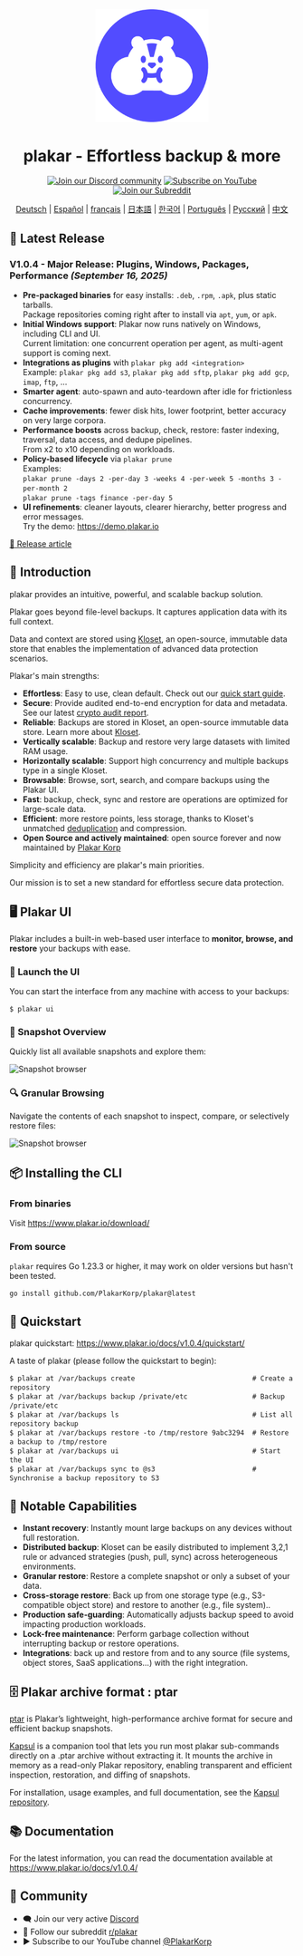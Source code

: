<div align="center">

<img src="./docs/assets/Plakar_Logo_Simple_Pirmary.png" alt="Plakar Backup & Restore Solution" width="200"/>

# plakar - Effortless backup & more

[![Join our Discord community](https://img.shields.io/badge/Discord-Join%20Us-purple?logo=discord&logoColor=white&style=for-the-badge)](https://discord.gg/A2yvjS6r2C)
[![Subscribe on YouTube](https://img.shields.io/badge/YouTube-Subscribe-red?logo=youtube&logoColor=white&style=for-the-badge)](https://www.youtube.com/@PlakarKorp)
[![Join our Subreddit](https://img.shields.io/badge/Reddit-Join%20r%2Fplakar-orange?logo=reddit&logoColor=white&style=for-the-badge)](https://www.reddit.com/r/plakar/)

[Deutsch](https://www.readme-i18n.com/PlakarKorp/plakar?lang=de) |
[Español](https://www.readme-i18n.com/PlakarKorp/plakar?lang=es) |
[français](https://www.readme-i18n.com/PlakarKorp/plakar?lang=fr) |
[日本語](https://www.readme-i18n.com/PlakarKorp/plakar?lang=ja) |
[한국어](https://www.readme-i18n.com/PlakarKorp/plakar?lang=ko) |
[Português](https://www.readme-i18n.com/PlakarKorp/plakar?lang=pt) |
[Русский](https://www.readme-i18n.com/PlakarKorp/plakar?lang=ru) |
[中文](https://www.readme-i18n.com/PlakarKorp/plakar?lang=zh)

</div>

## 🔄 Latest Release

### **V1.0.4 - Major Release: Plugins, Windows, Packages, Performance** *(September 16, 2025)*

- **Pre-packaged binaries** for easy installs: `.deb`, `.rpm`, `.apk`, plus static tarballs.  
  Package repositories coming right after to install via `apt`, `yum`, or `apk`.
- **Initial Windows support**: Plakar now runs natively on Windows, including CLI and UI.  
  Current limitation: one concurrent operation per agent, as multi-agent support is coming next.
- **Integrations as plugins** with `plakar pkg add <integration>`  
  Example: `plakar pkg add s3`, `plakar pkg add sftp`, `plakar pkg add gcp`, `imap`, `ftp`, ...
- **Smarter agent**: auto-spawn and auto-teardown after idle for frictionless concurrency.
- **Cache improvements**: fewer disk hits, lower footprint, better accuracy on very large corpora.
- **Performance boosts** across backup, check, restore: faster indexing, traversal, data access, and dedupe pipelines.  
  From x2 to x10 depending on workloads.
- **Policy-based lifecycle** via `plakar prune`  
  Examples:  
  `plakar prune -days 2 -per-day 3 -weeks 4 -per-week 5 -months 3 -per-month 2`  
  `plakar prune -tags finance -per-day 5`
- **UI refinements**: cleaner layouts, clearer hierarchy, better progress and error messages.  
  Try the demo: https://demo.plakar.io

[📝 Release article](https://plakar.io/posts/2025-09-16/release-v1.0.4-a-new-milestone-for-plakar/)

## 🧭 Introduction

plakar provides an intuitive, powerful, and scalable backup solution.

Plakar goes beyond file-level backups. It captures application data with its full context.

Data and context are stored using [Kloset](https://www.plakar.io/posts/2025-04-29/kloset-the-immutable-data-store/), an open-source, immutable data store that enables the implementation of advanced data protection scenarios.

Plakar's main strengths:
- **Effortless**: Easy to use, clean default. Check out our [quick start guide](https://www.plakar.io/docs/v1.0.4/quickstart/).
- **Secure**: Provide audited end-to-end encryption for data and metadata. See our latest [crypto audit report](https://www.plakar.io/posts/2025-02-28/audit-of-plakar-cryptography/).
- **Reliable**: Backups are stored in Kloset, an open-source immutable data store. Learn more about [Kloset](https://www.plakar.io/posts/2025-04-29/kloset-the-immutable-data-store/).
- **Vertically scalable**: Backup and restore very large datasets with limited RAM usage.
- **Horizontally scalable**: Support high concurrency and multiple backups type in a single Kloset.
- **Browsable**: Browse, sort, search, and compare backups using the Plakar UI.
- **Fast**: backup, check, sync and restore are  operations are optimized for large-scale data.
- **Efficient**: more restore points, less storage, thanks to Kloset's unmatched [deduplication](https://www.plakar.io/posts/2025-07-11/introducing-go-cdc-chunkers-chunk-and-deduplicate-everything/) and compression.
- **Open Source and actively maintained**: open source forever and now maintained by [Plakar Korp](https://www.plakar.io)

Simplicity and efficiency are plakar's main priorities.

Our mission is to set a new standard for effortless secure data protection. 

## 🖥️ Plakar UI

Plakar includes a built-in web-based user interface to **monitor, browse, and restore** your backups with ease.

### 🚀 Launch the UI

You can start the interface from any machine with access to your backups:

```
$ plakar ui
```

### 📂 Snapshot Overview

Quickly list all available snapshots and explore them:

![Snapshot browser](https://www.plakar.io/readme/snapshot-list.png)

### 🔍 Granular Browsing

Navigate the contents of each snapshot to inspect, compare, or selectively restore files:

![Snapshot browser](https://www.plakar.io/readme/snapshot-browser.png)




## 📦 Installing the CLI

### From binaries

Visit https://www.plakar.io/download/

### From source

`plakar` requires Go 1.23.3 or higher,
it may work on older versions but hasn't been tested.

```
go install github.com/PlakarKorp/plakar@latest
```

## 🚀 Quickstart

plakar quickstart: https://www.plakar.io/docs/v1.0.4/quickstart/

A taste of plakar (please follow the quickstart to begin):
```
$ plakar at /var/backups create                             # Create a repository
$ plakar at /var/backups backup /private/etc                # Backup /private/etc
$ plakar at /var/backups ls                                 # List all repository backup
$ plakar at /var/backups restore -to /tmp/restore 9abc3294  # Restore a backup to /tmp/restore
$ plakar at /var/backups ui                                 # Start the UI
$ plakar at /var/backups sync to @s3                        # Synchronise a backup repository to S3

```

## 🧠 Notable Capabilities

- **Instant recovery**: Instantly mount large backups on any devices without full restoration.
- **Distributed backup**: Kloset can be easily distributed to implement 3,2,1 rule or advanced strategies (push, pull, sync) across heterogeneous environments.
- **Granular restore**: Restore a complete snapshot or only a subset of your data.
- **Cross-storage restore**: Back up from one storage type (e.g., S3-compatible object store) and restore to another (e.g., file system)..
- **Production safe-guarding**: Automatically adjusts backup speed to avoid impacting production workloads.
- **Lock-free maintenance**: Perform garbage collection without interrupting backup or restore operations.
- **Integrations**: back up and restore from and to any source (file systems, object stores, SaaS applications...) with the right integration.

## 🗄️ Plakar archive format : ptar

[ptar](https://www.plakar.io/posts/2025-06-27/it-doesnt-make-sense-to-wrap-modern-data-in-a-1979-format-introducing-.ptar/) is Plakar’s lightweight, high-performance archive format for secure and efficient backup snapshots.

[Kapsul](https://www.plakar.io/posts/2025-07-07/kapsul-a-tool-to-create-and-manage-deduplicated-compressed-and-encrypted-ptar-vaults/) is a companion tool that lets you run most plakar sub-commands directly on a .ptar archive without extracting it.
It mounts the archive in memory as a read-only Plakar repository, enabling transparent and efficient inspection, restoration, and diffing of snapshots.

For installation, usage examples, and full documentation, see the [Kapsul repository](https://github.com/PlakarKorp/kapsul).

## 📚 Documentation

For the latest information,
you can read the documentation available at https://www.plakar.io/docs/v1.0.4/

## 💬 Community

- 🗨️ Join our very active [Discord](https://discord.gg/uqdP9Wfzx3)
- 📣 Follow our subreddit [r/plakar](https://www.reddit.com/r/plakar/)
- ▶️ Subscribe to our YouTube channel [@PlakarKorp](https://www.youtube.com/@PlakarKorp)
